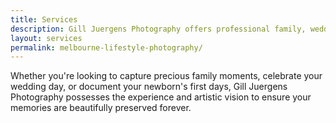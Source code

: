 ```yaml
---
title: Services
description: Gill Juergens Photography offers professional family, wedding, and newborn photography services in Melbourne's Eastern Suburbs.
layout: services
permalink: melbourne-lifestyle-photography/
---
```


Whether you're looking to capture precious family moments, celebrate your wedding day, or document your newborn's first days, Gill Juergens Photography possesses the experience and artistic vision to ensure your memories are beautifully preserved forever.
